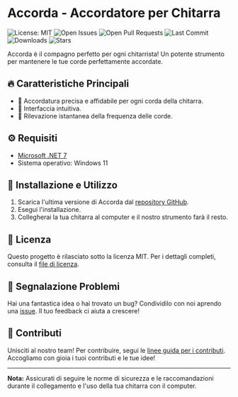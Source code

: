 # Accorda - Accordatore per Chitarra

![License: MIT](https://img.shields.io/badge/License-MIT-green.svg)
![Open Issues](https://img.shields.io/github/issues-raw/gpicchiarelli/accorda.svg)
![Open Pull Requests](https://img.shields.io/github/issues-pr-raw/gpicchiarelli/accorda.svg)
![Last Commit](https://img.shields.io/github/last-commit/gpicchiarelli/accorda.svg)
![Downloads](https://img.shields.io/github/downloads/gpicchiarelli/repo/accorda.svg)
![Stars](https://img.shields.io/github/stars/gpicchiarelli/accorda.svg)

Accorda è il compagno perfetto per ogni chitarrista! Un potente strumento per mantenere le tue corde perfettamente accordate.

## 🔥 Caratteristiche Principali

- 💎 Accordatura precisa e affidabile per ogni corda della chitarra.
- 🎸 Interfaccia intuitiva.
- 🎵 Rilevazione istantanea della frequenza delle corde.

## ⚙️ Requisiti

- [Microsoft .NET 7](https://dotnet.microsoft.com/en-us/download/dotnet/7.0)
- Sistema operativo: Windows 11

## 🚀 Installazione e Utilizzo

1. Scarica l'ultima versione di Accorda dal [repository GitHub](https://github.com/gpicchiarelli/accorda/releases).
2. Esegui l'installazione.
3. Collegherai la tua chitarra al computer e il nostro strumento farà il resto.

## 📜 Licenza

Questo progetto è rilasciato sotto la licenza MIT. Per i dettagli completi, consulta il [file di licenza](https://github.com/gpicchiarelli/accorda/blob/main/LICENSE).

## 🐞 Segnalazione Problemi

Hai una fantastica idea o hai trovato un bug? Condividilo con noi aprendo una [issue](https://github.com/gpicchiarelli/accorda/issues). Il tuo feedback ci aiuta a crescere!

## 💪 Contributi

Unisciti al nostro team! Per contribuire, segui le [linee guida per i contributi](CONTRIBUTING.md). Accogliamo con gioia i tuoi contributi e le tue idee!

---

**Nota:** Assicurati di seguire le norme di sicurezza e le raccomandazioni durante il collegamento e l'uso della tua chitarra con il computer.

